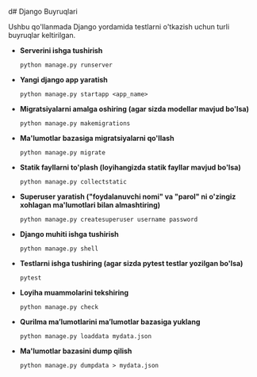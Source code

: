 d# Django Buyruqlari

Ushbu qo'llanmada Django yordamida testlarni o'tkazish uchun turli buyruqlar keltirilgan.

- **Serverini ishga tushirish**
    ```
    python manage.py runserver
    ```

- **Yangi django app yaratish**
    ```
    python manage.py startapp <app_name>
    ```

- **Migratsiyalarni amalga oshiring (agar sizda modellar mavjud bo'lsa)**
    ```
    python manage.py makemigrations
    ```

- **Ma'lumotlar bazasiga migratsiyalarni qo'llash**
    ```
    python manage.py migrate
    ```

- **Statik fayllarni to'plash (loyihangizda statik fayllar mavjud bo'lsa)**
    ```
    python manage.py collectstatic
    ```

- **Superuser yaratish ("foydalanuvchi nomi" va "parol" ni o'zingiz xohlagan ma'lumotlari bilan almashtiring)**
    ```
    python manage.py createsuperuser username password
    ```

- **Django muhiti ishga tushirish**
    ```
    python manage.py shell
    ```

- **Testlarni ishga tushiring (agar sizda pytest testlar yozilgan bo'lsa)**
    ```
    pytest
    ```

- **Loyiha muammolarini tekshiring**
    ```
    python manage.py check
    ```

- **Qurilma maʼlumotlarini maʼlumotlar bazasiga yuklang**
    ```
    python manage.py loaddata mydata.json
    ```

- **Ma'lumotlar bazasini dump qilish**
    ```
    python manage.py dumpdata > mydata.json
    ```
